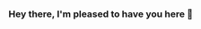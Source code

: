 ### Hey there, I'm pleased to have you here 👋

<!--
**MandisaNzuza/MandisaNzuza** is a ✨ _special_ ✨ repository because its `README.md` (this file) appears on your GitHub profile.

Here are some ideas to get you started:

- My name is Mandisa Nzuza
- I am a BSc graduate in Applied Statistics from UCT
- I have interest in data science and data analytics 
- My contact: mandisamshazi@gmail.com 
-->

